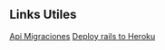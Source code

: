 ## Links Utiles
[Api Migraciones](https://api.rubyonrails.org/classes/ActiveRecord/Migration.html)
[Deploy rails to Heroku](https://devcenter.heroku.com/articles/getting-started-with-rails5)
